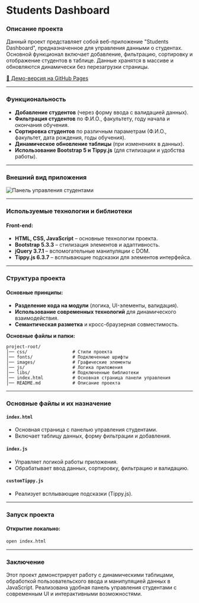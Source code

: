 # Students Dashboard

### Описание проекта

Данный проект представляет собой веб-приложение "Students Dashboard", предназначенное для управления данными о студентах. Основной функционал включает добавление, фильтрацию, сортировку и отображение студентов в таблице. Данные хранятся в массиве и обновляются динамически без перезагрузки страницы.

[🔗 Демо-версия на GitHub Pages](https://matowdev.github.io/fullstack-js-by-skillbox/core-courses/3-js-basic-level/10-type-conversion-non-strict/10-6-pw-10-type-conversion/#formInputCollapse)

---

### Функциональность

- **Добавление студентов** (через форму ввода с валидацией данных).
- **Фильтрация студентов** по Ф.И.О., факультету, году начала и окончания обучения.
- **Сортировка студентов** по различным параметрам (Ф.И.О., факультет, дата рождения, годы обучения).
- **Динамическое обновление таблицы** (при изменениях в данных).
- **Использование Bootstrap 5 и Tippy.js** (для стилизации и удобства работы).

---

### Внешний вид приложения

![Панель управления студентами](/images/final-app-view.jpg)

---

### Используемые технологии и библиотеки

#### Front-end:

- **HTML, CSS, JavaScript** – основные технологии проекта.
- **Bootstrap 5.3.3** – стилизация элементов и адаптивность.
- **jQuery 3.7.1** – вспомогательные манипуляции с DOM.
- **Tippy.js 6.3.7** – всплывающие подсказки для элементов интерфейса.

---

### Структура проекта

#### Основные принципы:

- **Разделение кода на модули** (логика, UI-элементы, валидация).
- **Использование современных технологий** для динамического взаимодействия.
- **Семантическая разметка** и кросс-браузерная совместимость.

**Основные файлы и папки:**

```
project-root/
│── css/                 # Стили проекта
│── fonts/               # Подключенные шрифты
│── images/              # Графические элементы
│── js/                  # Логика приложения
│── libs/                # Подключенные библиотеки
│── index.html           # Основная страница панели управления
│── README.md            # Описание проекта
```

---

### Основные файлы и их назначение

#### `index.html`

- Основная страница с панелью управления студентами.
- Включает таблицу данных, форму фильтрации и добавления.

#### `index.js`

- Управляет логикой работы приложения.
- Обрабатывает ввод данных, сортировку, фильтрацию и валидацию.

#### `customTippy.js`

- Реализует всплывающие подсказки (Tippy.js).

---

### Запуск проекта

#### Открытие локально:

```sh
open index.html
```

---

### Заключение

Этот проект демонстрирует работу с динамическими таблицами, обработкой пользовательского ввода и манипуляцией данных в JavaScript. Реализована удобная панель управления студентами с современным UI и интерактивными возможностями.
